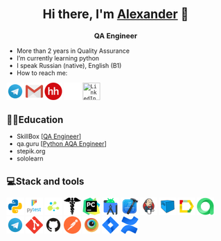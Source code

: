 <h1 align="center">Hi there, I'm <a href="https://github.com/AlexanderOsipkin" target="_blank">Alexander</a> 👋</h1>
<h3 align="center">QA Engineer</h3>

- More than 2 years in Quality Assurance
- I’m currently learning python
- I speak Russian (native), English (B1)
- How to reach me:

<code><a href="https://t.me/AlexanderOsipkin"><img src="logo/Telegram.svg" width="40" height="40" title="My Telegram"></a></code>
<code><a href="mailto:aleksandrosipkin@yandex.ru" target="blank"><img src="logo/Gmail.svg" height="40" width="40" title="My email"></a></code>
<code><a href="https://spb.hh.ru/resume/4a2dede3ff090bf1f50039ed1f596552697232" 
target="blank"><img src="logo/hh.png" height="40" width="40" 
title="headhunter"></a></code>
<code><a href="https://career.habr.com/aleksandrosipkin" 
target="blank"><img src="logo/habr.svg" height="40" width="40" 
title="habr"></a></code>
<code><a href="https://www.linkedin.com/in/aleksandr-osipkin/" 
target="blank"><img src="LinkedIn_icon.svg" height="40" width="40" 
title="LinkedIn"></a></code>


## 👨‍🎓Education
* SkillBox [[QA Engineer](https://img.hhcdn.ru/photo/639622226.jpeg?t=1708330237&h=xaibHm587Zk6jeSJ7Y7I4w)]
* qa.guru [[Python AQA Engineer](https://github.com/AlexanderOsipkin/qa_guru_python_9_24)]
* stepik.org
* sololearn

## 💻Stack and tools

<code><img src="logo/python.svg" width="40" height="40" title="Python"></code>
<code><img src="logo/pytest.png" width="40" height="40" title="PyTest"></code>
<code><img src="logo/selene.png" width="40" height="40" title="Selene"></code>
<code><img src="logo/request.png" width="40" height="40" title="Request"></code>
<code><img src="logo/pycharm.png" width="40" height="40" title="PyCharm"></code>
<code><img src="logo/android_studio.png" width="40" alt="A-d-am" title="Android Studio"></code>
<code><img src="logo/xcode.png" width="40" height="40" title="Xcode"></code>
<code><img src="logo/Jenkins.svg" width="40" height="40" title="Jenkins"></code>
<code><img src="logo/Selenoid.svg" width="40" height="40" title="Selenoid"></code>
<code><img src="logo/Allure.svg" width="40" height="40" title="Allure Report"></code>
<code><img src="logo/allure_testops.png" width="40" height="40" title="Allure TestOps"></code>
<code><img src="logo/Telegram.svg" width="40" height="40" title="Telegram Bot"></code>
<code><img src="logo/Git.svg" width="40" height="40" title="Git"></code>
<code><img src="logo/GitHub.svg" width="40" height="40" title="Github"></code>
<code><img src="logo/Postman.svg" width="40" height="40" title="Postman"></code> 
<code><img src="logo/Browserstack.svg" width="40" alt="Browserstack" title="BrowserStack"></code>
<code><img src="logo/Jira.svg" width="40" height="40" title="Jira"></code>
<code><img src="logo/confluence.png" width="40" height="40" title="Confluence"></code>